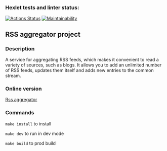 ### Hexlet tests and linter status:
[![Actions Status](https://github.com/Onfire22/frontend-project-11/actions/workflows/hexlet-check.yml/badge.svg)](https://github.com/Onfire22/frontend-project-11/actions)
[![Maintainability](https://api.codeclimate.com/v1/badges/8870ec3beaaa5e505da6/maintainability)](https://codeclimate.com/github/Onfire22/frontend-project-11/maintainability)
## RSS aggregator project
### Description
A service for aggregating RSS feeds, which makes it convenient to read a variety of sources, such as blogs. It allows you to add an unlimited number of RSS feeds, updates them itself and adds new entries to the common stream.
### Online version
[Rss aggregator](https://frontend-project-11-7rbx.vercel.app/)
### Commands
``make install`` to install

``make dev`` to run in dev mode

``make build`` to prod build